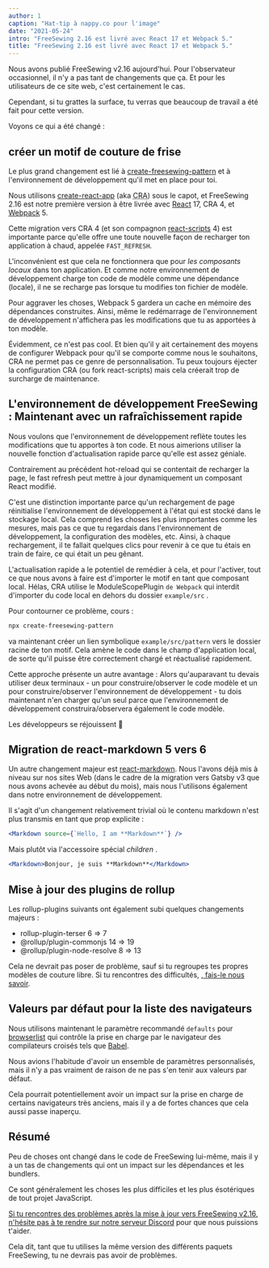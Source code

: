 ```yaml
---
author: 1
caption: "Hat-tip à nappy.co pour l'image"
date: "2021-05-24"
intro: "FreeSewing 2.16 est livré avec React 17 et Webpack 5."
title: "FreeSewing 2.16 est livré avec React 17 et Webpack 5."
---
```



Nous avons publié FreeSewing v2.16 aujourd'hui. Pour l'observateur occasionnel, il n'y a pas tant de changements que ça. Et pour les utilisateurs de ce site web, c'est certainement le cas.

Cependant, si tu grattes la surface, tu verras que beaucoup de travail a été fait pour cette version.

Voyons ce qui a été changé :

## créer un motif de couture de frise

Le plus grand changement est lié à [create-freesewing-pattern](https://www.npmjs.com/package/create-freesewing-pattern) et à l'environnement de développement qu'il met en place pour toi.

Nous utilisons [create-react-app](https://www.npmjs.com/package/create-react-app) (aka <abbr title='Create React App'>CRA</abbr>) sous le capot, et FreeSewing 2.16 est notre première version à être livrée avec [React](https://reactjs.org/) 17, CRA 4, et [Webpack](https://webpack.js.org/) 5.

Cette migration vers CRA 4 (et son compagnon [react-scripts](https://www.npmjs.com/package/react-scripts) 4) est importante parce qu'elle offre une toute nouvelle façon de recharger ton application à chaud, appelée `FAST_REFRESH`.

L'inconvénient est que cela ne fonctionnera que pour *les composants locaux* dans ton application. Et comme notre environnement de développement charge ton code de modèle comme une dépendance (locale), il ne se recharge pas lorsque tu modifies ton fichier de modèle.

Pour aggraver les choses, Webpack 5 gardera un cache en mémoire des dépendances construites. Ainsi, même le redémarrage de l'environnement de développement n'affichera pas les modifications que tu as apportées à ton modèle.

Évidemment, ce n'est pas cool. Et bien qu'il y ait certainement des moyens de configurer Webpack pour qu'il se comporte comme nous le souhaitons, CRA ne permet pas ce genre de personnalisation. Tu peux toujours éjecter la configuration CRA (ou fork react-scripts) mais cela créerait trop de surcharge de maintenance.

## L'environnement de développement FreeSewing : Maintenant avec un rafraîchissement rapide

Nous voulons que l'environnement de développement reflète toutes les modifications que tu apportes à ton code. Et nous aimerions utiliser la nouvelle fonction d'actualisation rapide parce qu'elle est assez géniale.

Contrairement au précédent hot-reload qui se contentait de recharger la page, le fast refresh peut mettre à jour dynamiquement un composant React modifié.

C'est une distinction importante parce qu'un rechargement de page réinitialise l'environnement de développement à l'état qui est stocké dans le stockage local. Cela comprend les choses les plus importantes comme les mesures, mais pas ce que tu regardais dans l'environnement de développement, la configuration des modèles, etc. Ainsi, à chaque rechargement, il te fallait quelques clics pour revenir à ce que tu étais en train de faire, ce qui était un peu gênant.

L'actualisation rapide a le potentiel de remédier à cela, et pour l'activer, tout ce que nous avons à faire est d'importer le motif en tant que composant local. Hélas, CRA utilise le ModuleScopePlugin `de Webpack` qui interdit d'importer du code local en dehors du dossier `example/src` .

Pour contourner ce problème, cours :

```bash
npx create-freesewing-pattern
```

va maintenant créer un lien symbolique `example/src/pattern` vers le dossier racine de ton motif. Cela amène le code dans le champ d'application local, de sorte qu'il puisse être correctement chargé et réactualisé rapidement.

Cette approche présente un autre avantage : Alors qu'auparavant tu devais utiliser deux terminaux - un pour construire/observer le code modèle et un pour construire/observer l'environnement de développement - tu dois maintenant n'en charger qu'un seul parce que l'environnement de développement construira/observera également le code modèle.

Les développeurs se réjouissent 🎉

## Migration de react-markdown 5 vers 6

Un autre changement majeur est [react-markdown](https://www.npmjs.com/package/react-markdown). Nous l'avons déjà mis à niveau sur nos sites Web (dans le cadre de la migration vers Gatsby v3 que nous avons achevée au début du mois), mais nous l'utilisons également dans notre environnement de développement.

Il s'agit d'un changement relativement trivial où le contenu markdown n'est plus transmis en tant que prop explicite :

```jsx
<Markdown source={`Hello, I am **Markdown**`} />
```

Mais plutôt via l'accessoire spécial *children* .

```jsx
<Markdown>Bonjour, je suis **Markdown**</Markdown>
```

## Mise à jour des plugins de rollup

Les rollup-plugins suivants ont également subi quelques changements majeurs :

- rollup-plugin-terser 6 => 7
- @rollup/plugin-commonjs 14 => 19
- @rollup/plugin-node-resolve 8 => 13

Cela ne devrait pas poser de problème, sauf si tu regroupes tes propres modèles de couture libre. Si tu rencontres des difficultés, [, fais-le nous savoir](https://discord.freesewing.org/).

## Valeurs par défaut pour la liste des navigateurs

Nous utilisons maintenant le paramètre recommandé `defaults` pour [browserlist](https://github.com/browserslist/browserslist) qui contrôle la prise en charge par le navigateur des compilateurs croisés tels que [Babel](https://babeljs.io/).

Nous avions l'habitude d'avoir un ensemble de paramètres personnalisés, mais il n'y a pas vraiment de raison de ne pas s'en tenir aux valeurs par défaut.

Cela pourrait potentiellement avoir un impact sur la prise en charge de certains navigateurs très anciens, mais il y a de fortes chances que cela aussi passe inaperçu.

## Résumé

Peu de choses ont changé dans le code de FreeSewing lui-même, mais il y a un tas de changements qui ont un impact sur les dépendances et les bundlers.

Ce sont généralement les choses les plus difficiles et les plus ésotériques de tout projet JavaScript.

[Si tu rencontres des problèmes après la mise à jour vers FreeSewing v2.16, n'hésite pas à te rendre sur notre serveur Discord](https://discord.freesewing.org/) pour que nous puissions t'aider.

Cela dit, tant que tu utilises la même version des différents paquets FreeSewing, tu ne devrais pas avoir de problèmes.

